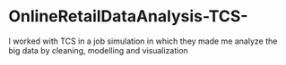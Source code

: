 # OnlineRetailDataAnalysis-TCS-
I worked with TCS in a job simulation in which they made me analyze the big data by cleaning, modelling and visualization 
